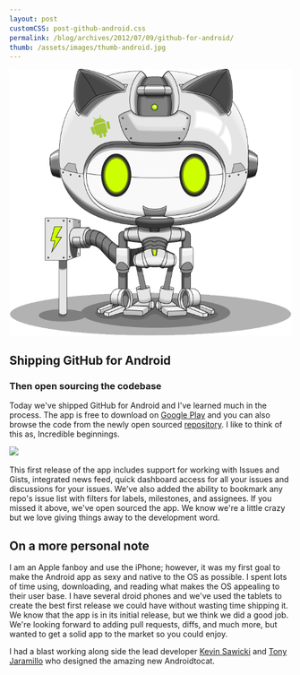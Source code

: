 ```yaml
---
layout: post
customCSS: post-github-android.css
permalink: /blog/archives/2012/07/09/github-for-android/
thumb: /assets/images/thumb-android.jpg
---
```


<div class="article-header">
  <span class="asset">
    <img src="/assets/images/droidtocat.png" class="art">
  </span>
</div>

<article>


<h1 id="fittext_2">Shipping GitHub for Android</h1>
<h3 id="fittext_3"> Then open sourcing the codebase</h3>

<script type="text/javascript">
  $("#fittext_2").fitText(.7, { minFontSize: '42px', maxFontSize: '125px' });
  $("#fittext_3").fitText(1, { minFontSize: '16px', maxFontSize: '32px' });
</script>

<p>Today we've shipped GitHub for Android and I've learned much in the process. The app is free to download on <a href="https://play.google.com/store/apps/details?id=com.github.mobile">Google Play</a> and you can also browse the code from the newly open sourced <a href="https://github.com/github/android">repository</a>. I like to think of this as, Incredible beginnings.</p>

<img src="http://f.cl.ly/items/2e3d1z0v1z0b2M1N0220/featured-graphic.png" class="large">

<p>This first release of the app includes support for working with Issues and Gists, integrated news feed, quick dashboard access for all your issues and discussions for your issues. We've also added the ability to bookmark any repo's issue list with filters for labels, milestones, and assignees. If you missed it above, we've open sourced the app. We know we're a little crazy but we love giving things away to the development word.</p>

<h2>On a more personal note</h2>

<p>I am an Apple fanboy and use the iPhone; however, it was my first goal to make the Android app as sexy and native to the OS as possible. I spent lots of time using, downloading, and reading what makes the OS appealing to their user base. I have several droid phones and we've used the tablets to create the best first release we could have without wasting time shipping it. We know that the app is in its initial release, but we think we did a good job. We're looking forward to adding pull requests, diffs, and much more, but wanted to get a solid app to the market so you could enjoy.</p>

<p>I had a blast working along side the lead developer <a href="http://twitter.com/#!/kevinsawicki">Kevin Sawicki</a> and <a href=":http://twitter.com/#!/tonyjanimatic">Tony Jaramillo</a> who designed the amazing new Androidtocat.</p>

</article>
